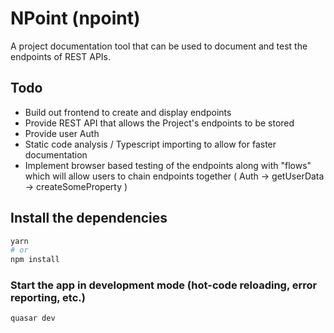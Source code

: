# NPoint (npoint)
A project documentation tool that can be used to document and test the endpoints of REST APIs.

## Todo
- Build out frontend to create and display endpoints
- Provide REST API that allows the Project's endpoints to be stored
- Provide user Auth
- Static code analysis / Typescript importing to allow for faster documentation
- Implement browser based testing of the endpoints along with "flows" which will allow users to chain endpoints together ( Auth -> getUserData -> createSomeProperty )

## Install the dependencies
```bash
yarn
# or
npm install
```

### Start the app in development mode (hot-code reloading, error reporting, etc.)
```bash
quasar dev
```
